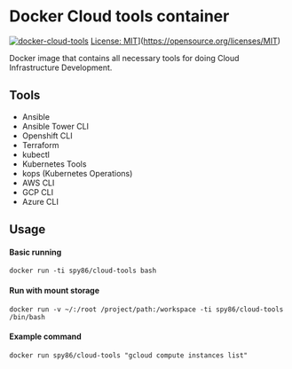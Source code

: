 # Docker Cloud tools container

[![docker-cloud-tools](https://img.shields.io/badge/spy86-cloud_tools-blue.svg)](https://cloud.docker.com/repository/docker/spy86/cloud-tools) [License: MIT](https://img.shields.io/badge/License-MIT-yellow.svg)](https://opensource.org/licenses/MIT)

Docker image that contains all necessary tools for doing Cloud Infrastructure Development.

## Tools

- Ansible
- Ansible Tower CLI
- Openshift CLI
- Terraform
- kubectl
- Kubernetes Tools
- kops (Kubernetes Operations)
- AWS CLI
- GCP CLI
- Azure CLI

## Usage

#### Basic running

`docker run -ti spy86/cloud-tools bash`

#### Run with mount storage

`docker run -v ~/:/root /project/path:/workspace -ti spy86/cloud-tools /bin/bash`

#### Example command

`docker run spy86/cloud-tools "gcloud compute instances list"`
